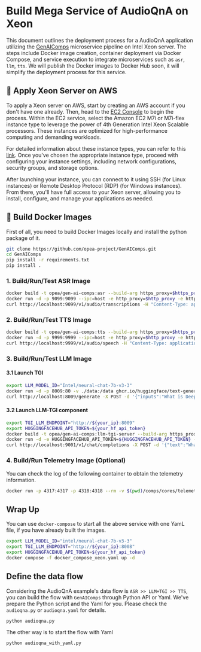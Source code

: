 # Build Mega Service of AudioQnA on Xeon

This document outlines the deployment process for a AudioQnA application utilizing the [GenAIComps](https://github.com/opea-project/GenAIComps.git) microservice pipeline on Intel Xeon server. The steps include Docker image creation, container deployment via Docker Compose, and service execution to integrate microservices such as `asr`, `llm`, `tts`. We will publish the Docker images to Docker Hub soon, it will simplify the deployment process for this service.

## 🚀 Apply Xeon Server on AWS

To apply a Xeon server on AWS, start by creating an AWS account if you don't have one already. Then, head to the [EC2 Console](https://console.aws.amazon.com/ec2/v2/home) to begin the process. Within the EC2 service, select the Amazon EC2 M7i or M7i-flex instance type to leverage the power of 4th Generation Intel Xeon Scalable processors. These instances are optimized for high-performance computing and demanding workloads.

For detailed information about these instance types, you can refer to this [link](https://aws.amazon.com/ec2/instance-types/m7i/). Once you've chosen the appropriate instance type, proceed with configuring your instance settings, including network configurations, security groups, and storage options.

After launching your instance, you can connect to it using SSH (for Linux instances) or Remote Desktop Protocol (RDP) (for Windows instances). From there, you'll have full access to your Xeon server, allowing you to install, configure, and manage your applications as needed.

## 🚀 Build Docker Images

First of all, you need to build Docker Images locally and install the python package of it.

```bash
git clone https://github.com/opea-project/GenAIComps.git
cd GenAIComps
pip install -r requirements.txt
pip install .
```

### 1. Build/Run/Test ASR Image

```bash
docker build -t opea/gen-ai-comps:asr --build-arg https_proxy=$https_proxy --build-arg http_proxy=$http_proxy -f comps/asr/Dockerfile .
docker run -d -p 9099:9099 --ipc=host -e http_proxy=$http_proxy -e https_proxy=$https_proxy opea/gen-ai-comps:asr
curl http://localhost:9099/v1/audio/transcriptions -H "Content-Type: application/json" -d '{"url": "https://github.com/intel/intel-extension-for-transformers/raw/main/intel_extension_for_transformers/neural_chat/assets/audio/sample_2.wav"}'
```

### 2. Build/Run/Test TTS Image

```bash
docker build -t opea/gen-ai-comps:tts --build-arg https_proxy=$https_proxy --build-arg http_proxy=$http_proxy -f comps/tts/Dockerfile .
docker run -d -p 9999:9999 --ipc=host -e http_proxy=$http_proxy -e https_proxy=$https_proxy opea/gen-ai-comps:tts
curl http://localhost:9999/v1/audio/speech -H "Content-Type: application/json"   -d '{"text":"Hello there."}'
```

### 3. Build/Run/Test LLM Image

#### 3.1 Launch TGI

```bash
export LLM_MODEL_ID="Intel/neural-chat-7b-v3-3"
docker run -d -p 8009:80 -v ./data:/data ghcr.io/huggingface/text-generation-inference:1.4 --model-id ${LLM_MODEL_ID}
curl http://localhost:8009/generate -X POST -d '{"inputs":"What is Deep Learning?"}' -H 'Content-Type: application/json'
```

#### 3.2 Launch LLM-TGI component

```bash
export TGI_LLM_ENDPOINT="http://${your_ip}:8009"
export HUGGINGFACEHUB_API_TOKEN=${your_hf_api_token}
docker build -t opea/gen-ai-comps:llm-tgi-server --build-arg https_proxy=$https_proxy --build-arg http_proxy=$http_proxy -f comps/llms/langchain/docker/Dockerfile .
docker run -d -e HUGGINGFACEHUB_API_TOKEN=${HUGGINGFACEHUB_API_TOKEN} -e TGI_LLM_ENDPOINT=${TGI_LLM_ENDPOINT} -p 9001:9000 --ipc=host -e http_proxy=$http_proxy -e https_proxy=$https_proxy opea/gen-ai-comps:llm-tgi-server
curl http://localhost:9001/v1/chat/completions -X POST -d '{"text":"What is Deep Learning?"}' -H 'Content-Type: application/json'
```

### 4. Build/Run Telemetry Image (Optional)

You can check the log of the following container to obtain the telemetry information.

```bash
docker run -p 4317:4317 -p 4318:4318 --rm -v $(pwd)/comps/cores/telemetry/collector-config.yaml:/etc/otelcol/config.yaml otel/opentelemetry-collector
```

## Wrap Up

You can use `docker-compose` to start all the above service with one YamL file, if you have already built the images.

```bash
export LLM_MODEL_ID="intel/neural-chat-7b-v3-3"
export TGI_LLM_ENDPOINT="http://${your_ip}:8008"
export HUGGINGFACEHUB_API_TOKEN=${your_hf_api_token}
docker compose -f docker_compose_xeon.yaml up -d
```

## Define the data flow

Considering the AudioQnA example's data flow is `ASR >> LLM+TGI >> TTS`, you can build the flow with `GenAIComps` through Python API or Yaml. We've prepare the Python script and the Yaml for you. Please check the `audioqna.py` or `audioqna.yaml` for details.

```
python audioqna.py
```

The other way is to start the flow with Yaml

```
python audioqna_with_yaml.py
```
